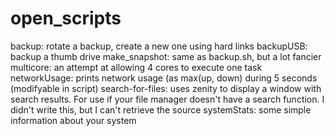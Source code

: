 # open_scripts

backup: rotate a backup, create a new one using hard links
backupUSB: backup a thumb drive
make_snapshot: same as backup.sh, but a lot fancier
multicore: an attempt at allowing 4 cores to execute one task
networkUsage: prints network usage (as max(up, down) during 5 seconds (modifyable in script)
search-for-files: uses zenity to display a window with search results. For use if your file manager doesn't have a search function. I didn't write this, but I can't retrieve the source
systemStats: some simple information about your system
